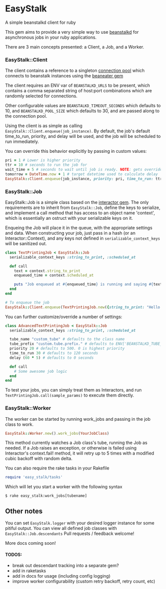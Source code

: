 # EasyStalk

A simple beanstalkd client for ruby

This gem aims to provide a very simple way to use [beanstalkd](https://github.com/kr/beanstalkd) for asynchronous jobs in your ruby applications.

There are 3 main concepts presented: a Client, a Job, and a Worker.

### EasyStalk::Client

The client contains a reference to a singleton [connection pool](https://github.com/mperham/connection_pool) which connects to beanstalk instances using the [beaneater gem](https://github.com/beanstalkd/beaneater)

The client requires an ENV var of `BEANSTALKD_URLS` to be present, which contains a comma separated string of host:port combinations which are randomly selected for connections.

Other configurable values are `BEANSTALKD_TIMEOUT_SECONDS` which defaults to 10, and `BEANSTALKD_POOL_SIZE` which defaults to 30, and are passed along to the connection pool.

Using the client is as simple as calling `EasyStalk::Client.enqueue(job_instance)`.
By default, the job's default time_to_run, priority, and delay will be used, and the job will be scheduled to run immediately.

You can override this behavior explicitly by passing in custom values:
```ruby
pri = 1 # Lower is higher priority
ttr = 10 # seconds to run the job for
wait_time = 5 # seconds to wait until job is ready. NOTE: gets overridden if delay_until is present
tomorrow = DateTime.now + 1 # target datetime used to calculate delay
EasyStalk::Client.enqueue(job_instance, priority: pri, time_to_run: ttr, delay: wait_time, delay_until: tomorrow)
```

### EasyStalk::Job

EasyStalk::Job is a simple class based on the [interactor gem](https://github.com/collectiveidea/interactor).
The only requirements are to inherit from `EasyStalk::Job`, define the keys to serialize, and implement a call method that has access to an object name 'context', which is essentially an ostruct with your serializable keys on it.

Enqueing the Job will place it in the queue, with the appropriate settings and data. When constructing your job, just pass in a hash (or an Interactor::Context), and any keys not defined in `serializable_context_keys` will be sanitized out.

```ruby
class TextPrintingJob < EasyStalk::Job
  serializable_context_keys :string_to_print, :scheduled_at

  def call
    text = context.string_to_print
    enqueued_time = context.scheduled_at

    puts "Job enqueued at #{enqueued_time} is running and saying #{text}"
  end
end

# To enqueue the job
EasyStalk::Client.enqueue(TextPrintingJob.new({string_to_print: "Hello World!", scheduled_at: DateTime.now}))
```

You can further customize/override a number of settings:

```ruby
class AdvancedTextPrintingJob < EasyStalk::Job
  serializable_context_keys :string_to_print, :scheduled_at

  tube_name "custom_tube" # defaults to the class name
  tube_prefix "custom.tube.prefix." # defaults to ENV['BEANSTALKD_TUBE_PREFIX']
  priority 20 # defaults to 500. 0 is highest priority
  time_to_run 30 # defaults to 120 seconds
  delay (60 * 5) # defaults to 0 seconds

  def call
    # Some awesome job logic
  end
end
```

To test your jobs, you can simply treat them as Interactors, and run `TextPrintingJob.call(sample_params)` to execute them directly.

### EasyStalk::Worker

The worker can be started by running work_jobs and passing in the job class to work.

```ruby
EasyStalk::Worker.new().work_jobs(YourJobClass)
```

This method currently watches a Job class's tube, running the Job as needed.
If a Job raises an exception, or otherwise is failed using Interactor's context.fail! method, it will retry up to 5 times with a modified cubic backoff with random delta.

You can also require the rake tasks in your Rakefile
```ruby
require 'easy_stalk/tasks'

```
Which will let you start a worker with the following syntax
```
$ rake easy_stalk:work_jobs[tubename]
```

## Other notes

You can set `EasyStalk.logger` with your desired logger instance for some pitiful output.
You can view all defined job classes with `EasyStalk::Job.descendants`
Pull requests / feedback welcome!

More docs coming soon!



#### TODOS:
* break out descendant tracking into a separate gem?
* add in raketasks
* add in docs for usage (including config logging)
* improve worker configurability (custom retry backoff, retry count, etc)

